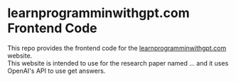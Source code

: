 # learnprogramminwithgpt.com Frontend Code

This repo provides the frontend code for the [learnprogramminwithgpt.com](learnprogrammingwithgpt.com) website. <br/>
This website is intended to use for the research paper named ... and it uses OpenAI's API to use get answers.